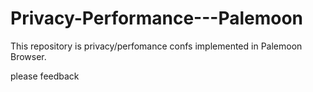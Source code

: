 # Privacy-Performance---Palemoon
This repository is privacy/perfomance confs implemented in Palemoon Browser.

please feedback
